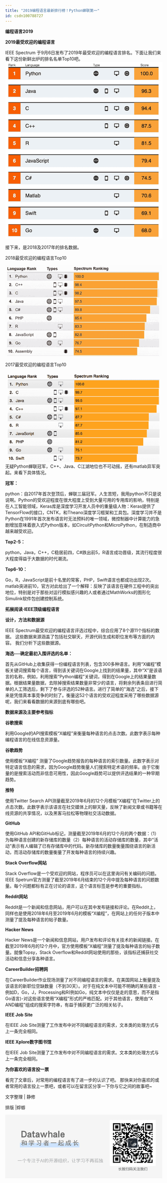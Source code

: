 ```yaml
---
title: "2019编程语言最新排行榜！Python蝉联第一"
id: csdn100788727
---
```


****编程语言2019****

**2019最受欢迎的编程语言**

IEEE Spectrum 于9月6日发布了2019年最受欢迎的编程语言排名。下面让我们来看下这份新鲜出炉的排名名单Top10吧。![640?wx_fmt=png](../img/e7e098920493dbbf2c9e731070fd6afa.png)

接下来，是2018及2017年的排名数据。

2018最受欢迎的编程语言Top10

![640?wx_fmt=png](../img/e786c56c3a9ac08c1fe363624c598e5b.png)

2017最受欢迎的编程语言Top10

![640?wx_fmt=png](../img/3c9521381cae6da92c84ba48fcf21468.png)无疑Python蝉联冠军，C++、Java、C江湖地位也不可动摇，还有matlab异军突起。来看下具体情况。

**冠军：**

python：自2017年首次登顶后，蝉联三届冠军。人生苦短，我用python不只是说说啊。Python的受欢迎程度在很大程度上受到大量可用的专用库的影响，特别是在人工智能领域，Keras库是深度学习开发人员中的重量级人物：Keras提供了TensorFlow的接口，CNTK，和Theano深度学习框架和工具包。深度学习并不是Python在1991年首次发布语言时无法预料的唯一领域，微控制器中计算能力的急剧增加意味着嵌入式Python版本，如CircuitPython和MicroPython，在制造商中越来越受欢迎。

**Top2-5：**

python，Java，C++，C稳居前四，C#跌出前5，R语言成功晋级，其流行程度很大程度得益于大数据的时代潮流。

**Top6-10：**

Go，R，JavaScript是前十名里的常客，PHP，Swift语言也都成功出现2次。matlab突进前10，官方对此给出了一个解释：反映了该语言在硬件工程中的突出地位，特别是对于那些对运行模拟感兴趣的人或者通过MathWorks的图形化Simulink软件包创建控制系统。

**拓展阅读·IEEE顶级编程语言**

**设计，方法和数据源**

IEEE Spectrum最受欢迎的编程语言评选过程中，综合应用了8个源11个指标的数据。 这些数据来源涵盖了包括社交聊天，开源代码生成和职位发布等方面的内容。 我们分析下这些数据源。

**海选---确定最初入围评选的名单：**

首先从GitHub上收集获得一份编程语言列表，包含300多种语言。利用“X编程”模板关键词搜索每个语言，得到该关键词在Google上找到的结果量，其中“X”是该语言的名称，例如，利用搜索“Python编程”关键词，得到在Google上的结果量数据。根据结果量数据，去除掉搜索结果数量非常少的语言，将剩余列表条目进行简单的人工筛选后，剩下了参与评选的52种语言。进行了简单的"海选"之后，接下来是凭借真本事竞争的时刻了。衡量这52个语言的受欢迎程度采用了哪些数据源呢，我们来看看数据的来源到底有哪些吧。

**数据来源及主要参考指标**

**谷歌搜索**

利用Google的API搜索模板“X编程”来衡量每种语言的点击次数。此数字表示每种编程语言的在线信息资源量。

**谷歌趋势**

使用模板“X编程” 测量了Google趋势报告的每种语言的索引数量。此数字表示对特定语言信息的需求，因为Google趋势衡量人们搜索特定术语的频率。由于它衡量的是搜索活动而非信息可用性，因此Google趋势可以提供评选结果的一种早期趋势。

**推特**

使用Twitter Search API测量截至2019年6月的12个月模板“X编程”在Twitter上的点击次数。此数字表示该语言在社交媒体上的聊天量，反映了新闻文章或书籍等在线资源的共享情况，以及黑客马拉松等物理社交活动数据。

**GitHub**

使用GitHub API和GitHub标记，测量截至2019年6月的12个月的两个数据：（1）为每种语言创建的新存储库的数量（2）每种语言的活动存储库的数量，其中“活动”表示有人编辑了已有存储库中的代码。新存储库的数量衡量围绕语言的新活动，而活动存储库的数量衡量了开发每种语言的持续兴趣。

**Stack Overflow网站**

Stack Overflow是一个受欢迎的网站，程序员可以在这里询问有关编码的问题。IEEE Spetrum官方测量了截至2019年6月结束的12个月中提及每种语言的问题数量。每个问题都标有正在讨论的语言，这个语言标签是参考的重要指标。

**Reddit网站**

Reddit是一个新闻和信息网站，用户可以在其中发布链接和评论。在Reddit上，同样也是使用2018年6月至2019年6月的模板“X编程”，在网站上的任何子版本中测量了提及每种语言的帖子数量。

**Hacker News**

Hacker News是一个新闻和信息网站，用户发布和评论有关技术的新闻链接。在截至2019年6月的12个月中，官方使用模板“X编程”测量了提及每种语言的帖子数量。就像Topsy，Stack Overflow和Reddit网站使用的那些，该指标还捕获社交活动和信息分享各种语言。

**CareerBuilder招聘网**

在CareerBuilder作业现场测量了对不同编程语言的需求。在美国网站上衡量提及该语言的新职位空缺数量（不到30天）。对于在纯文本中可能不明确的某些语言 - 例如D，Go，J，Processing和R(例如Go，纯文本中仅仅是走的意思，而不是指Go语言)-对这些语言使用“X编程”形式的严格匹配。对于其他语言，使用由“X AND编程”组成的搜索字符串，有益于捕获更广泛的相关帖子。

**IEEE Job Site**

在IEEE Job Site测量了工作发布中对不同编程语言的需求，文本类的处理方式与上一条完全相同。

**IEEE Xplore数字图书馆**

在IEEE Job Site测量了工作发布中对不同编程语言的需求。文本类的处理方式与上一条完全相同。

**为你喜欢的语言投一票**

看完了文章后，对常用的编程语言有了进一步的认识了吧。 那快来对你喜欢的或者常用的语言投上一票吧，或者可以在留言区分享一下你与它之间的故事吧~

文字整理 | 静修

排版 |蜉蝣

![640?wx_fmt=png](../img/65d2c6444d89498c734810b638d99a12.png)